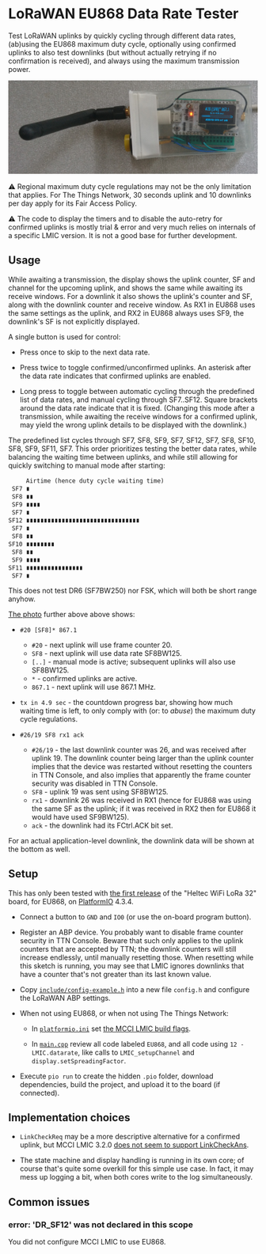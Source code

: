 # LoRaWAN EU868 Data Rate Tester

Test LoRaWAN uplinks by quickly cycling through different data rates, (ab)using the EU868 maximum
duty cycle, optionally using confirmed uplinks to also test downlinks (but without actually retrying
if no confirmation is received), and always using the maximum transmission power.

[![Heltec board in Tic Tac box](./doc/device.png)](./doc/device.png)

:warning: Regional maximum duty cycle regulations may not be the only limitation that applies. For
The Things Network, 30 seconds uplink and 10 downlinks per day apply for its Fair Access Policy.

:warning: The code to display the timers and to disable the auto-retry for confirmed uplinks is
mostly trial & error and very much relies on internals of a specific LMIC version. It is not a good
base for further development.

## Usage

While awaiting a transmission, the display shows the uplink counter, SF and channel for the upcoming
uplink, and shows the same while awaiting its receive windows. For a downlink it also shows the
uplink's counter and SF, along with the downlink counter and receive window. As RX1 in EU868 uses
the same settings as the uplink, and RX2 in EU868 always uses SF9, the downlink's SF is not
explicitly displayed.

A single button is used for control:

- Press once to skip to the next data rate.

- Press twice to toggle confirmed/unconfirmed uplinks. An asterisk after the data rate indicates
  that confirmed uplinks are enabled.

- Long press to toggle between automatic cycling through the predefined list of data rates, and
  manual cycling through SF7..SF12. Square brackets around the data rate indicate that it is fixed.
  (Changing this mode after a transmission, while awaiting the receive windows for a confirmed
  uplink, may yield the wrong uplink details to be displayed with the downlink.)

The predefined list cycles through SF7, SF8, SF9, SF7, SF12, SF7, SF8, SF10, SF8, SF9, SF11, SF7.
This order prioritizes testing the better data rates, while balancing the waiting time between
uplinks, and while still allowing for quickly switching to manual mode after starting:

         Airtime (hence duty cycle waiting time)
     SF7 ∎
     SF8 ∎∎
     SF9 ∎∎∎∎
     SF7 ∎
    SF12 ∎∎∎∎∎∎∎∎∎∎∎∎∎∎∎∎∎∎∎∎∎∎∎∎∎∎∎∎∎∎∎∎
     SF7 ∎
     SF8 ∎∎
    SF10 ∎∎∎∎∎∎∎∎
     SF8 ∎∎
     SF9 ∎∎∎∎
    SF11 ∎∎∎∎∎∎∎∎∎∎∎∎∎∎∎∎
     SF7 ∎

This does not test DR6 (SF7BW250) nor FSK, which will both be short range anyhow.

[The photo](./doc/device.png) further above above shows:

- `#20 [SF8]* 867.1`
  - `#20` - next uplink will use frame counter 20.
  - `SF8` - next uplink will use data rate SF8BW125.
  - `[..]` - manual mode is active; subsequent uplinks will also use SF8BW125.
  - `*` - confirmed uplinks are active.
  - `867.1` - next uplink will use 867.1 MHz.

- `tx in 4.9 sec` - the countdown progress bar, showing how much waiting time is left, to only
  comply with (or: to _abuse_) the maximum duty cycle regulations.

- `#26/19 SF8 rx1 ack`
  - `#26/19` - the last downlink counter was 26, and was received after uplink 19. The downlink
    counter being larger than the uplink counter implies that the device was restarted without
    resetting the counters in TTN Console, and also implies that apparently the frame counter
    security was disabled in TTN Console.
  - `SF8` - uplink 19 was sent using SF8BW125.
  - `rx1` - downlink 26 was received in RX1 (hence for EU868 was using the same SF as the uplink; if
    it was received in RX2 then for EU868 it would have used SF9BW125).
  - `ack` - the downlink had its FCtrl.ACK bit set.

For an actual application-level downlink, the downlink data will be shown at the bottom as well.

## Setup

This has only been tested with [the first release](doc/heltec-wifi-lora-32/README.md) of the "Heltec
WiFi LoRa 32" board, for EU868, on [PlatformIO][pio] 4.3.4.

[pio]: https://platformio.org/

- Connect a button to `GND` and `IO0` (or use the on-board program button).

- Register an ABP device. You probably want to disable frame counter security in TTN Console. Beware
  that such only applies to the uplink counters that are accepted by TTN; the downlink counters will
  still increase endlessly, until manually resetting those. When resetting while this sketch is
  running, you may see that LMIC ignores downlinks that have a counter that's not greater than its
  last known value.

- Copy [`include/config-example.h`](include/config-example.h) into a new file `config.h` and
  configure the LoRaWAN ABP settings.

- When not using EU868, or when not using The Things Network:

  - In [`platformio.ini`](platformio.ini) set [the MCCI LMIC build flags][mcci_flags]. 

    [mcci_flags]: https://github.com/mcci-catena/arduino-lmic#platformio
  
  - In [`main.cpp`](src/main.cpp) review all code labeled `EU868`, and all code using
    `12 - LMIC.datarate`, like calls to `LMIC_setupChannel` and `display.setSpreadingFactor`.

- Execute `pio run` to create the hidden `.pio` folder, download dependencies, build the project,
  and upload it to the board (if connected).

## Implementation choices

- `LinkCheckReq` may be a more descriptive alternative for a confirmed uplink, but MCCI LMIC 3.2.0
  [does not seem to support LinkCheckAns][LinkCheckAns].
  
  [LinkCheckAns]: https://github.com/mcci-catena/arduino-lmic/blob/v3.2.0/src/lmic/lmic.c#L917-L921
 
- The state machine and display handling is running in its own core; of course that's quite some
  overkill for this simple use case. In fact, it may mess up logging a bit, when both cores write to
  the log simultaneously.
  
## Common issues

### error: 'DR_SF12' was not declared in this scope

You did not configure MCCI LMIC to use EU868.
